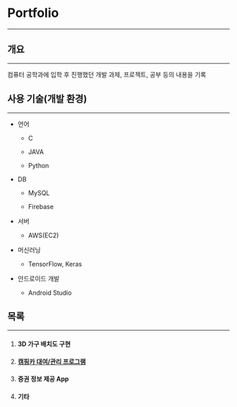 # **Portfolio**

---

## 개요

---

컴퓨터 공학과에 입학 후 진행했던 개발 과제, 프로젝트, 공부 등의 내용을 기록



## 사용 기술(개발 환경)

---

- 언어

  - C

  - JAVA

  - Python

- DB

  - MySQL

  - Firebase

- 서버

  - AWS(EC2)

- 머신러닝

  - TensorFlow, Keras

- 안드로이드 개발

  - Android Studio
  
    

## 목록

---

1. #### 3D 가구 배치도 구현
2. #### [캠핑카 대여/관리 프로그램](https://github.com/JIHYEOK0801/record/tree/main/DBcampingcar#%EC%BA%A0%ED%95%91%EC%B9%B4%20%EB%8C%80%EC%97%AC/%EA%B4%80%EB%A6%AC%20%ED%94%84%EB%A1%9C%EA%B7%B8%EB%9E%A8)
3. #### 증권 정보 제공 App
4. #### 기타
